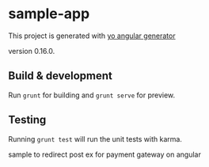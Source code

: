 # sample-app

This project is generated with [yo angular generator](https://github.com/yeoman/generator-angular)

version 0.16.0.

## Build & development

Run `grunt` for building and `grunt serve` for preview.

## Testing

Running `grunt test` will run the unit tests with karma.

sample to redirect post ex for payment gateway on angular
